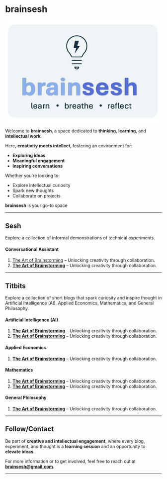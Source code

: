 # brainsesh

![Brainsesh Logo](./images/logo.jpg) 

Welcome to **brainsesh**, a space dedicated to **thinking**, **learning**, and **intellectual work**. 

Here, **creativity meets intellect**, fostering an environment for:
- **Exploring ideas**
- **Meaningful engagement**
- **Inspiring conversations**

Whether you're looking to:
- Explore intellectual curiosity 
- Spark new thoughts 
- Collaborate on projects 

**brainsesh** is your go-to space

---

## Sesh
Explore a collection of informal demonstrations of technical experiments.

#### Conversational Assistant
1. <a href="./docs/the-art-of-brainstorming/index.html" target="_blank">The Art of Brainstorming</a> – Unlocking creativity through collaboration.
2. **[The Art of Brainstorming](https:/brainsesh.github.io/docs/the-art-of-brainstorming/index.html)** – Unlocking creativity through collaboration.
---

## Titbits
Explore a collection of short blogs that spark curiosity and inspire thought in Artificial Intelligence (AI), Applied Economics, Mathematics, and General Philosophy.

#### Artificial Intelligence (AI) 
1. **[The Art of Brainstorming](https://brainsesh.github.io/brainsesh.io/docs/the-art-of-brainstorming.html)** – Unlocking creativity through collaboration.
2. **[The Art of Brainstorming](https://brainsesh.github.io/brainsesh.io/docs/the-art-of-brainstorming.html)** – Unlocking creativity through collaboration.

#### Applied Economics 
1. **[The Art of Brainstorming](https://brainsesh.github.io/brainsesh.io/docs/the-art-of-brainstorming.html)** – Unlocking creativity through collaboration.

#### Mathematics 
1. **[The Art of Brainstorming](https://brainsesh.github.io/brainsesh.io/docs/the-art-of-brainstorming.html)** – Unlocking creativity through collaboration.
2. **[The Art of Brainstorming](https://brainsesh.github.io/brainsesh.io/docs/the-art-of-brainstorming.html)** – Unlocking creativity through collaboration.

#### General Philosophy 
1. **[The Art of Brainstorming](https://brainsesh.github.io/brainsesh.io/docs/the-art-of-brainstorming.html)** – Unlocking creativity through collaboration.

---

## Follow/Contact
Be part of **creative and intellectual engagement**, where every blog, experiment, and thought is a **learning session** and an opportunity to **elevate ideas**.

For more information or to get involved, feel free to reach out at **[brainsesh@gmail.com](mailto:brainsesh@gmail.com)**.

---
